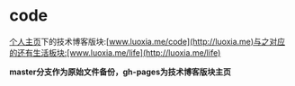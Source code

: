 # code
[个人主页](http://luoxia.me)下的技术博客版块:[www.luoxia.me/code](http://luoxia.me)与之对应的还有生活板块:[www.luoxia.me/life](http://luoxia.me/life)

**master分支作为原始文件备份，gh-pages为技术博客版块主页**
